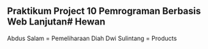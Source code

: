 ## Praktikum Project 10 Pemrograman Berbasis Web Lanjutan#   H e w a n 

Abdus Salam = Pemeliharaan
Diah Dwi Sulintang = Products
 
 